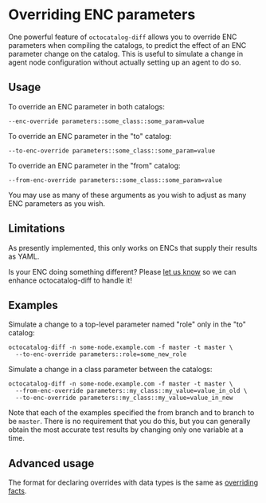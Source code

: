# Overriding ENC parameters

One powerful feature of `octocatalog-diff` allows you to override ENC parameters when compiling the catalogs, to predict the effect of an ENC parameter change on the catalog. This is useful to simulate a change in agent node configuration without actually setting up an agent to do so.

## Usage

To override an ENC parameter in both catalogs:

```
--enc-override parameters::some_class::some_param=value
```

To override an ENC parameter in the "to" catalog:

```
--to-enc-override parameters::some_class::some_param=value
```

To override an ENC parameter in the "from" catalog:

```
--from-enc-override parameters::some_class::some_param=value
```

You may use as many of these arguments as you wish to adjust as many ENC parameters as you wish.

## Limitations

As presently implemented, this only works on ENCs that supply their results as YAML.

Is your ENC doing something different? Please [let us know](https://github.com/github/octocatalog-diff/issues/new) so we can enhance octocatalog-diff to handle it!

## Examples

Simulate a change to a top-level parameter named "role" only in the "to" catalog:

```
octocatalog-diff -n some-node.example.com -f master -t master \
  --to-enc-override parameters::role=some_new_role
```

Simulate a change in a class parameter between the catalogs:

```
octocatalog-diff -n some-node.example.com -f master -t master \
  --from-enc-override parameters::my_class::my_value=value_in_old \
  --to-enc-override parameters::my_class::my_value=value_in_new
```

Note that each of the examples specified the from branch and to branch to be `master`. There is no requirement that you do this, but you can generally obtain the most accurate test results by changing only one variable at a time.

## Advanced usage

The format for declaring overrides with data types is the same as [overriding facts](/doc/advanced-override-facts.md#advanced-usage).
